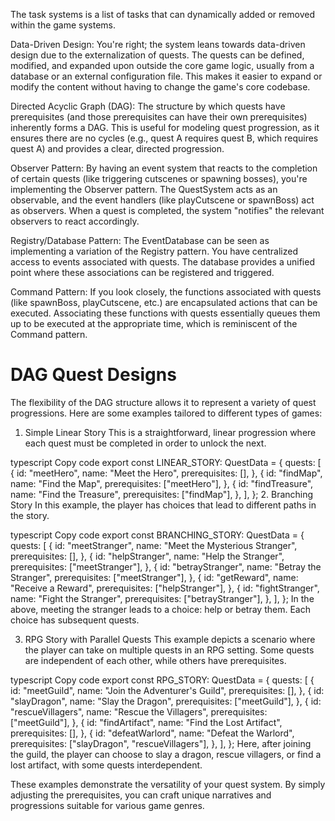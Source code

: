 The task systems is a list of tasks that can dynamically added or removed within the game systems.

Data-Driven Design: You're right; the system leans towards data-driven design due to the externalization of quests. The quests can be defined, modified, and expanded upon outside the core game logic, usually from a database or an external configuration file. This makes it easier to expand or modify the content without having to change the game's core codebase.

Directed Acyclic Graph (DAG): The structure by which quests have prerequisites (and those prerequisites can have their own prerequisites) inherently forms a DAG. This is useful for modeling quest progression, as it ensures there are no cycles (e.g., quest A requires quest B, which requires quest A) and provides a clear, directed progression.

Observer Pattern: By having an event system that reacts to the completion of certain quests (like triggering cutscenes or spawning bosses), you're implementing the Observer pattern. The QuestSystem acts as an observable, and the event handlers (like playCutscene or spawnBoss) act as observers. When a quest is completed, the system "notifies" the relevant observers to react accordingly.

Registry/Database Pattern: The EventDatabase can be seen as implementing a variation of the Registry pattern. You have centralized access to events associated with quests. The database provides a unified point where these associations can be registered and triggered.

Command Pattern: If you look closely, the functions associated with quests (like spawnBoss, playCutscene, etc.) are encapsulated actions that can be executed. Associating these functions with quests essentially queues them up to be executed at the appropriate time, which is reminiscent of the Command pattern.



# DAG Quest Designs

The flexibility of the DAG structure allows it to represent a variety of quest progressions. Here are some examples tailored to different types of games:

1. Simple Linear Story
This is a straightforward, linear progression where each quest must be completed in order to unlock the next.

typescript
Copy code
export const LINEAR_STORY: QuestData = {
	quests: [
		{
			id: "meetHero",
			name: "Meet the Hero",
			prerequisites: [],
		},
		{
			id: "findMap",
			name: "Find the Map",
			prerequisites: ["meetHero"],
		},
		{
			id: "findTreasure",
			name: "Find the Treasure",
			prerequisites: ["findMap"],
		},
	],
};
2. Branching Story
In this example, the player has choices that lead to different paths in the story.

typescript
Copy code
export const BRANCHING_STORY: QuestData = {
	quests: [
		{
			id: "meetStranger",
			name: "Meet the Mysterious Stranger",
			prerequisites: [],
		},
		{
			id: "helpStranger",
			name: "Help the Stranger",
			prerequisites: ["meetStranger"],
		},
		{
			id: "betrayStranger",
			name: "Betray the Stranger",
			prerequisites: ["meetStranger"],
		},
		{
			id: "getReward",
			name: "Receive a Reward",
			prerequisites: ["helpStranger"],
		},
		{
			id: "fightStranger",
			name: "Fight the Stranger",
			prerequisites: ["betrayStranger"],
		},
	],
};
In the above, meeting the stranger leads to a choice: help or betray them. Each choice has subsequent quests.

3. RPG Story with Parallel Quests
This example depicts a scenario where the player can take on multiple quests in an RPG setting. Some quests are independent of each other, while others have prerequisites.

typescript
Copy code
export const RPG_STORY: QuestData = {
	quests: [
		{
			id: "meetGuild",
			name: "Join the Adventurer's Guild",
			prerequisites: [],
		},
		{
			id: "slayDragon",
			name: "Slay the Dragon",
			prerequisites: ["meetGuild"],
		},
		{
			id: "rescueVillagers",
			name: "Rescue the Villagers",
			prerequisites: ["meetGuild"],
		},
		{
			id: "findArtifact",
			name: "Find the Lost Artifact",
			prerequisites: [],
		},
		{
			id: "defeatWarlord",
			name: "Defeat the Warlord",
			prerequisites: ["slayDragon", "rescueVillagers"],
		},
	],
};
Here, after joining the guild, the player can choose to slay a dragon, rescue villagers, or find a lost artifact, with some quests interdependent.

These examples demonstrate the versatility of your quest system. By simply adjusting the prerequisites, you can craft unique narratives and progressions suitable for various game genres.
